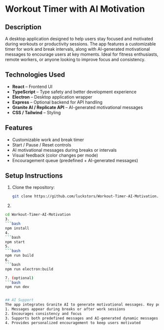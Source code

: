# Workout Timer with AI Motivation

## Description
A desktop application designed to help users stay focused and motivated during workouts or productivity sessions. The app features a customizable timer for work and break intervals, along with AI-generated motivational messages to encourage users at key moments. Ideal for fitness enthusiasts, remote workers, or anyone looking to improve focus and consistency.

## Technologies Used
- **React** – Frontend UI  
- **TypeScript** – Type safety and better development experience  
- **Electron** – Desktop application wrapper  
- **Express** – Optional backend for API handling  
- **Granite AI / Replicate API** – AI-generated motivational messages  
- **CSS / Tailwind** – Styling  

## Features
- Customizable work and break timer  
- Start / Pause / Reset controls  
- AI motivational messages during breaks or intervals  
- Visual feedback (color changes per mode)  
- Encouragement queue (predefined + AI-generated messages)  

## Setup Instructions
1. Clone the repository:
   ```bash
   git clone https://github.com/luckstors/Workout-Timer-AI-Motivation.git
2. 
```bash
cd Workout-Timer-AI-Motivation
3.
```bash
npm install
4.
```bash
npm start
5.
```bash
npm run build
6.
```bash
npm run electron:build

7. (optional)
```bash
npm run dev


## AI Support
The app integrates Granite AI to generate motivational messages. Key points:
1. Messages appear during breaks or after work sessions
2. Encourages consistency and focus
3. Supports both predefined messages and AI-generated dynamic messages
4. Provides personalized encouragement to keep users motivated


